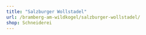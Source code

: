```yaml
---
title: "Salzburger Wollstadel"
url: /bramberg-am-wildkogel/salzburger-wollstadel/
shop: Schneiderei
---
```

